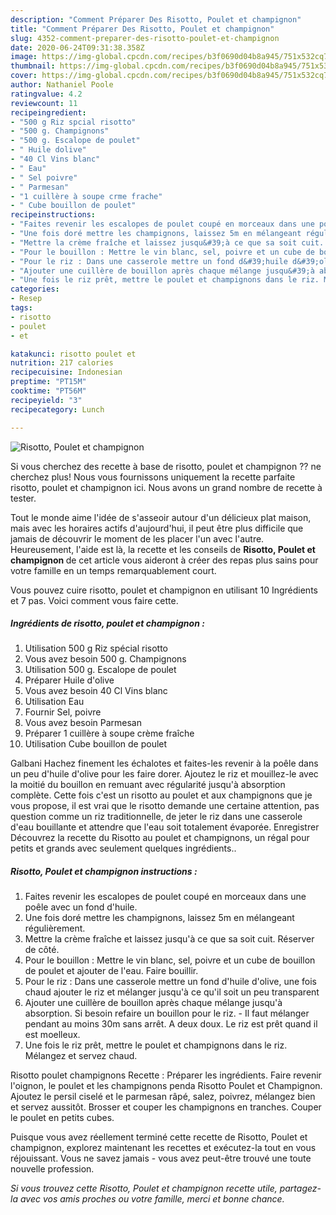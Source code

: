 ```yaml
---
description: "Comment Préparer Des Risotto, Poulet et champignon"
title: "Comment Préparer Des Risotto, Poulet et champignon"
slug: 4352-comment-preparer-des-risotto-poulet-et-champignon
date: 2020-06-24T09:31:38.358Z
image: https://img-global.cpcdn.com/recipes/b3f0690d04b8a945/751x532cq70/risotto-poulet-et-champignon-photo-principale-de-la-recette.jpg
thumbnail: https://img-global.cpcdn.com/recipes/b3f0690d04b8a945/751x532cq70/risotto-poulet-et-champignon-photo-principale-de-la-recette.jpg
cover: https://img-global.cpcdn.com/recipes/b3f0690d04b8a945/751x532cq70/risotto-poulet-et-champignon-photo-principale-de-la-recette.jpg
author: Nathaniel Poole
ratingvalue: 4.2
reviewcount: 11
recipeingredient:
- "500 g Riz spcial risotto"
- "500 g. Champignons"
- "500 g. Escalope de poulet"
- " Huile dolive"
- "40 Cl Vins blanc"
- " Eau"
- " Sel poivre"
- " Parmesan"
- "1 cuillère à soupe crme frache"
- " Cube bouillon de poulet"
recipeinstructions:
- "Faites revenir les escalopes de poulet coupé en morceaux dans une poêle avec un fond d&#39;huile."
- "Une fois doré mettre les champignons, laissez 5m en mélangeant régulièrement."
- "Mettre la crème fraîche et laissez jusqu&#39;à ce que sa soit cuit. Réserver de côté."
- "Pour le bouillon : Mettre le vin blanc, sel, poivre et un cube de bouillon de poulet et ajouter de l&#39;eau. Faire bouillir."
- "Pour le riz : Dans une casserole mettre un fond d&#39;huile d&#39;olive, une fois chaud ajouter le riz et mélanger jusqu&#39;à ce qu&#39;il soit un peu transparent"
- "Ajouter une cuillère de bouillon après chaque mélange jusqu&#39;à absorption. Si besoin refaire un bouillon pour le riz. Il faut mélanger pendant au moins 30m sans arrêt. A deux doux. Le riz est prêt quand il est moelleux."
- "Une fois le riz prêt, mettre le poulet et champignons dans le riz. Mélangez et servez chaud."
categories:
- Resep
tags:
- risotto
- poulet
- et

katakunci: risotto poulet et 
nutrition: 217 calories
recipecuisine: Indonesian
preptime: "PT15M"
cooktime: "PT56M"
recipeyield: "3"
recipecategory: Lunch

---
```



![Risotto, Poulet et champignon](https://img-global.cpcdn.com/recipes/b3f0690d04b8a945/751x532cq70/risotto-poulet-et-champignon-photo-principale-de-la-recette.jpg)

Si vous cherchez des recette à base de risotto, poulet et champignon ?? ne cherchez plus! Nous vous fournissons uniquement la recette parfaite risotto, poulet et champignon ici. Nous avons un grand nombre de recette à tester.

Tout le monde aime l'idée de s'asseoir autour d'un délicieux plat maison, mais avec les horaires actifs d'aujourd'hui, il peut être plus difficile que jamais de découvrir le moment de les placer l'un avec l'autre. Heureusement, l'aide est là, la recette et les conseils de <strong> Risotto, Poulet et champignon </strong> de cet article vous aideront à créer des repas plus sains pour votre famille en un temps remarquablement court.

<!--inarticleads1-->

Vous pouvez cuire risotto, poulet et champignon en utilisant 10 Ingrédients et 7 pas. Voici comment vous faire cette.

##### Ingrédients de risotto, poulet et champignon :

1. Utilisation 500 g Riz spécial risotto
1. Vous avez besoin 500 g. Champignons
1. Utilisation 500 g. Escalope de poulet
1. Préparer  Huile d&#39;olive
1. Vous avez besoin 40 Cl Vins blanc
1. Utilisation  Eau
1. Fournir  Sel, poivre
1. Vous avez besoin  Parmesan
1. Préparer 1 cuillère à soupe crème fraîche
1. Utilisation  Cube bouillon de poulet


Galbani Hachez finement les échalotes et faites-les revenir à la poêle dans un peu d&#39;huile d&#39;olive pour les faire dorer. Ajoutez le riz et mouillez-le avec la moitié du bouillon en remuant avec régularité jusqu&#39;à absorption complète. Cette fois c&#39;est un risotto au poulet et aux champignons que je vous propose, il est vrai que le risotto demande une certaine attention, pas question comme un riz traditionnelle, de jeter le riz dans une casserole d&#39;eau bouillante et attendre que l&#39;eau soit totalement évaporée. Enregistrer Découvrez la recette du Risotto au poulet et champignons, un régal pour petits et grands avec seulement quelques ingrédients.. 

<!--inarticleads2-->

##### Risotto, Poulet et champignon instructions :

1. Faites revenir les escalopes de poulet coupé en morceaux dans une poêle avec un fond d&#39;huile.
1. Une fois doré mettre les champignons, laissez 5m en mélangeant régulièrement.
1. Mettre la crème fraîche et laissez jusqu&#39;à ce que sa soit cuit. Réserver de côté.
1. Pour le bouillon : Mettre le vin blanc, sel, poivre et un cube de bouillon de poulet et ajouter de l&#39;eau. Faire bouillir.
1. Pour le riz : Dans une casserole mettre un fond d&#39;huile d&#39;olive, une fois chaud ajouter le riz et mélanger jusqu&#39;à ce qu&#39;il soit un peu transparent
1. Ajouter une cuillère de bouillon après chaque mélange jusqu&#39;à absorption. Si besoin refaire un bouillon pour le riz. - Il faut mélanger pendant au moins 30m sans arrêt. A deux doux. Le riz est prêt quand il est moelleux.
1. Une fois le riz prêt, mettre le poulet et champignons dans le riz. Mélangez et servez chaud.


Risotto poulet champignons Recette : Préparer les ingrédients. Faire revenir l&#39;oignon, le poulet et les champignons penda Risotto Poulet et Champignon. Ajoutez le persil ciselé et le parmesan râpé, salez, poivrez, mélangez bien et servez aussitôt. Brosser et couper les champignons en tranches. Couper le poulet en petits cubes. 

<!--inarticleads1-->

<p>
Puisque vous avez réellement terminé cette recette de Risotto, Poulet et champignon, explorez maintenant les recettes et exécutez-la tout en vous réjouissant. Vous ne savez jamais - vous avez peut-être trouvé une toute nouvelle profession.
</p>

<p>
<i>Si vous trouvez cette Risotto, Poulet et champignon recette utile, partagez-la avec vos amis proches ou votre famille, merci et bonne chance.</i>
</p>
